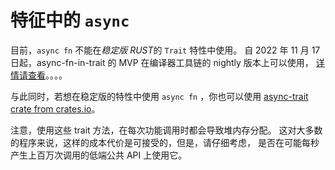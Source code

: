 # 特征中的 `async`

目前，`async fn` 不能在*稳定版 RUST*的 `Trait` 特性中使用。
自 2022 年 11 月 17日起，async-fn-in-trait 的 MVP 在编译器工具链的 nightly 版本上可以使用，
[详情请查看](https://blog.rust-lang.org/inside-rust/2022/11/17/async-fn-in-trait-nightly.html)。。。。

与此同时，若想在稳定版的特性中使用 `async fn` ，你也可以使用
[async-trait crate from crates.io](https://github.com/dtolnay/async-trait)。

注意，使用这些 trait 方法，在每次功能调用时都会导致堆内存分配。
这对大多数的程序来说，这样的成本代价是可接受的，但是，请仔细考虑，
是否在可能每秒产生上百万次调用的低端公共 API 上使用它。
